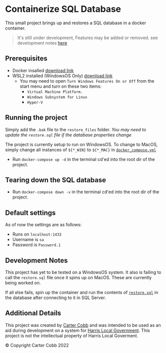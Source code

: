 # Containerize SQL Database

This small project brings up and restores a SQL database in a docker container.

> It's still under development, Features may be added or removed.
> see development notes [here](https://github.com/CarterCobb/Docker-SQL#development-goals)

## Prerequisites

- Docker insalled [download link](https://www.docker.com/products/docker-desktop)
- WSL2 installed (WindowsOS Only) [download link](https://wslstorestorage.blob.core.windows.net/wslblob/wsl_update_x64.msi)
  - You may need to open `Turn Windows Features On or Off` from the start menu and turn on these two items:
    - `Virtual Machine Platform.`
    - `Windows Subsystem for Linux`
    - `Hyper-V`

## Running the project

Simply add the `.bak` file to the `restore_files` folder.
_You may need to update the `restore.sql` file if the database properties change_

The project is currently setup to run on WindowsOS. To change to MacOS, simply change all instances of `${*_WIN}` to `${*_MAC}` in [`docker_compose.yml`](https://github.com/CarterCobb/Docker-SQL/blob/master/docker-compose.yml)

- Run `docker-compose up -d` in the terminal cd'ed into the root dir of the project.

## Tearing down the SQL database

- Run `docker-compose down -v` in the terminal cd'ed into the root dir of the project.

## Default settings

As of now the settings are as follows:

- Runs on `localhost:1433`
- Username is `sa`
- Password is `Password.1`

## Development Notes

This project has yet to be tested on a WindowsOS system. It also is failing to call the `restore.sql` file once it spins up on MacOS. These are currently being worked on.

If all else fails, spin up the container and run the contents of [`restore.sql`](https://github.com/CarterCobb/Docker-SQL/blob/master/restore_files/restore.sql) in the database after connecting to it in SQL Server.

## Additional Details

This project was created by [Carter Cobb](https://linktr.ee/cjcobb) and was intended to be used as an aid during development on a system for [Harris Local Government](https://www.harrislocalgov.com). This project is not the intellectual property of Harris Local Goverment.

© Copyright Carter Cobb 2022
